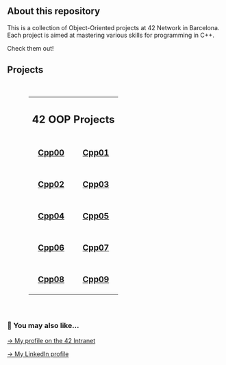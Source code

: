 ## About this repository

This is a collection of Object-Oriented projects at 42 Network in Barcelona. Each project is aimed at mastering various skills for programming in C++.

Check them out!

<!-- ## Projects
<br>
<div align="center">
  <table style="width:80%; font-size: 20px;">
    <tr>
      <th colspan="2">42 OOP Projects</th>
    </tr>
    <tr>
     <td colspan="2" align="center"><a href="https://github.com/mgimon/42repo_oop/tree/master/cpp00">Cpp00</a></td>
    </tr>
    <tr>
     <td colspan="2" align="center"><a href="https://github.com/mgimon/42repo_oop/tree/master/cpp01">Cpp01</a></td>
    </tr>
    <tr>
     <td colspan="2" align="center"><a href="https://github.com/mgimon/42repo_oop/tree/master/cpp02">Cpp02</a></td>
    </tr>
    <tr>
     <td colspan="2" align="center"><a href="https://github.com/mgimon/42repo_oop/tree/master/cpp03">Cpp03</a></td>
    </tr>
    <tr>
     <td colspan="2" align="center"><a href="https://github.com/mgimon/42repo_oop/tree/master/cpp04">Cpp04</a></td>
    </tr>
    <tr>
     <td colspan="2" align="center"><a href="https://github.com/mgimon/42repo_oop/tree/master/cpp05">Cpp05</a></td>
    </tr>
    <tr>
     <td colspan="2" align="center"><a href="https://github.com/mgimon/42repo_oop/tree/master/cpp06">Cpp06</a></td>
    </tr>
    <tr>
     <td colspan="2" align="center"><a href="https://github.com/mgimon/42repo_oop/tree/master/cpp07">Cpp07</a></td>
    </tr>
    <tr>
     <td colspan="2" align="center"><a href="https://github.com/mgimon/42repo_oop/tree/master/cpp08">Cpp08</a></td>
    </tr>
    <tr>
     <td colspan="2" align="center"><a href="https://github.com/mgimon/42repo_oop/tree/master/cpp09">Cpp09</a></td>
    </tr>
    
  </table>
</div>
<br> -->
<!--<td colspan="2" align="center"><a href="https://github.com/mgimon/42repo/tree/master/fractol">Fractol</a></td> -->

## Projects
<br>
<div align="center">
  <table style="width:80%; border-collapse: collapse;">
    <tr>
      <th colspan="2"><h2>42 OOP Projects</h2></th>
    </tr>
    <tr>
      <td align="center"><h3><a href="https://github.com/mgimon/42repo_oop/tree/master/cpp00">Cpp00</a></h3></td>
      <td align="center"><h3><a href="https://github.com/mgimon/42repo_oop/tree/master/cpp01">Cpp01</a></h3></td>
    </tr>
    <tr>
      <td align="center"><h3><a href="https://github.com/mgimon/42repo_oop/tree/master/cpp02">Cpp02</a></h3></td>
      <td align="center"><h3><a href="https://github.com/mgimon/42repo_oop/tree/master/cpp03">Cpp03</a></h3></td>
    </tr>
    <tr>
      <td align="center"><h3><a href="https://github.com/mgimon/42repo_oop/tree/master/cpp04">Cpp04</a></h3></td>
      <td align="center"><h3><a href="https://github.com/mgimon/42repo_oop/tree/master/cpp05">Cpp05</a></h3></td>
    </tr>
    <tr>
      <td align="center"><h3><a href="https://github.com/mgimon/42repo_oop/tree/master/cpp06">Cpp06</a></h3></td>
      <td align="center"><h3><a href="https://github.com/mgimon/42repo_oop/tree/master/cpp07">Cpp07</a></h3></td>
    </tr>
    <tr>
      <td align="center"><h3><a href="https://github.com/mgimon/42repo_oop/tree/master/cpp08">Cpp08</a></h3></td>
      <td align="center"><h3><a href="https://github.com/mgimon/42repo_oop/tree/master/cpp09">Cpp09</a></h3></td>
    </tr>
  </table>
</div>
<br>






##

### 🔄 You may also like...
[-> My profile on the 42 Intranet](https://profile.intra.42.fr/users/mgimon-c)

[-> My LinkedIn profile](https://www.linkedin.com/in/mgimon-c/)
